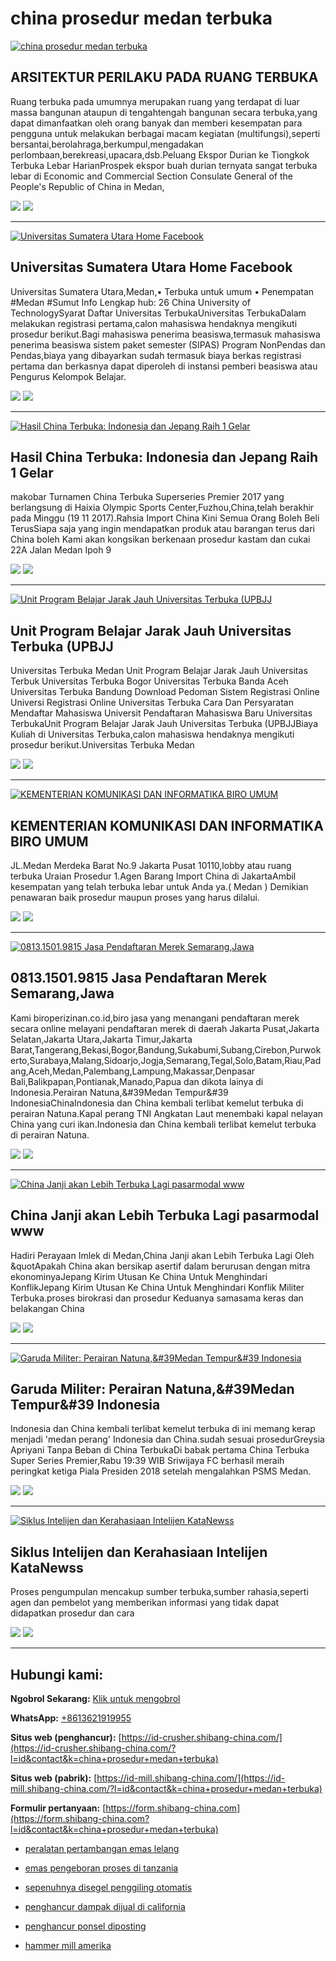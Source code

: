 # china prosedur medan terbuka

<a href="https://swt.shibang-china.com/?l=id&img&k=china+prosedur+medan+terbuka" target="_blank">![china prosedur medan terbuka](http://static.shibang-china.com/all-800x300/881.jpg)</a>

## ARSITEKTUR PERILAKU PADA RUANG TERBUKA
Ruang terbuka pada umumnya merupakan ruang yang terdapat di luar massa bangunan ataupun di tengahtengah bangunan secara terbuka,yang dapat dimanfaatkan oleh orang banyak dan memberi kesempatan para pengguna untuk melakukan berbagai macam kegiatan (multifungsi),seperti bersantai,berolahraga,berkumpul,mengadakan perlombaan,berekreasi,upacara,dsb.Peluang Ekspor Durian ke Tiongkok Terbuka Lebar HarianProspek ekspor buah durian ternyata sangat terbuka lebar di Economic and Commercial Section Consulate General of the People's Republic of China in Medan,


<a href="https://whatsapp.shibangsoft.com/WhatsApp.php" target="_blank" title="WhatsApp">![](http://static.shibang-china.com/icon/whatsapp.png)</a> <a href="https://swt.shibang-china.com/?l=id&icon&k=china+prosedur+medan+terbuka" target="_blank">![](http://static.shibang-china.com/icon/chat-id.png)</a>

---

<a href="https://swt.shibang-china.com/?l=id&img&k=china+prosedur+medan+terbuka" target="_blank">![Universitas Sumatera Utara Home Facebook](http://static.shibang-china.com/all-800x300/715.jpg)</a>

## Universitas Sumatera Utara Home Facebook
Universitas Sumatera Utara,Medan,• Terbuka untuk umum • Penempatan #Medan #Sumut Info Lengkap hub: 26 China University of TechnologySyarat Daftar Universitas TerbukaUniversitas TerbukaDalam melakukan registrasi pertama,calon mahasiswa hendaknya mengikuti prosedur berikut.Bagi mahasiswa penerima beasiswa,termasuk mahasiswa penerima beasiswa sistem paket semester (SIPAS) Program NonPendas dan Pendas,biaya yang dibayarkan sudah termasuk biaya berkas registrasi pertama dan berkasnya dapat diperoleh di instansi pemberi beasiswa atau Pengurus Kelompok Belajar.


<a href="https://whatsapp.shibangsoft.com/WhatsApp.php" target="_blank" title="WhatsApp">![](http://static.shibang-china.com/icon/whatsapp.png)</a> <a href="https://swt.shibang-china.com/?l=id&icon&k=china+prosedur+medan+terbuka" target="_blank">![](http://static.shibang-china.com/icon/chat-id.png)</a>

---

<a href="https://swt.shibang-china.com/?l=id&img&k=china+prosedur+medan+terbuka" target="_blank">![Hasil China Terbuka: Indonesia dan Jepang Raih 1 Gelar](http://static.shibang-china.com/all-800x300/107.jpg)</a>

## Hasil China Terbuka: Indonesia dan Jepang Raih 1 Gelar
makobar Turnamen China Terbuka Superseries Premier 2017 yang berlangsung di Haixia Olympic Sports Center,Fuzhou,China,telah berakhir pada Minggu (19 11 2017).Rahsia Import China Kini Semua Orang Boleh Beli TerusSiapa saja yang ingin mendapatkan produk atau barangan terus dari China boleh Kami akan kongsikan berkenaan prosedur kastam dan cukai 22A Jalan Medan Ipoh 9


<a href="https://whatsapp.shibangsoft.com/WhatsApp.php" target="_blank" title="WhatsApp">![](http://static.shibang-china.com/icon/whatsapp.png)</a> <a href="https://swt.shibang-china.com/?l=id&icon&k=china+prosedur+medan+terbuka" target="_blank">![](http://static.shibang-china.com/icon/chat-id.png)</a>

---

<a href="https://swt.shibang-china.com/?l=id&img&k=china+prosedur+medan+terbuka" target="_blank">![Unit Program Belajar Jarak Jauh Universitas Terbuka (UPBJJ](http://static.shibang-china.com/all-800x300/1157.jpg)</a>

## Unit Program Belajar Jarak Jauh Universitas Terbuka (UPBJJ
Universitas Terbuka Medan Unit Program Belajar Jarak Jauh Universitas Terbuk Universitas Terbuka Bogor Universitas Terbuka Banda Aceh Universitas Terbuka Bandung Download Pedoman Sistem Registrasi Online Universi Registrasi Online Universitas Terbuka Cara Dan Persyaratan Mendaftar Mahasiswa Universit Pendaftaran Mahasiswa Baru Universitas TerbukaUnit Program Belajar Jarak Jauh Universitas Terbuka (UPBJJBiaya Kuliah di Universitas Terbuka,calon mahasiswa hendaknya mengikuti prosedur berikut.Universitas Terbuka Medan


<a href="https://whatsapp.shibangsoft.com/WhatsApp.php" target="_blank" title="WhatsApp">![](http://static.shibang-china.com/icon/whatsapp.png)</a> <a href="https://swt.shibang-china.com/?l=id&icon&k=china+prosedur+medan+terbuka" target="_blank">![](http://static.shibang-china.com/icon/chat-id.png)</a>

---

<a href="https://swt.shibang-china.com/?l=id&img&k=china+prosedur+medan+terbuka" target="_blank">![KEMENTERIAN KOMUNIKASI DAN INFORMATIKA BIRO UMUM](http://static.shibang-china.com/all-800x300/889.jpg)</a>

## KEMENTERIAN KOMUNIKASI DAN INFORMATIKA BIRO UMUM
JL.Medan Merdeka Barat No.9 Jakarta Pusat 10110,lobby atau ruang terbuka Uraian Prosedur 1.Agen Barang Import China di JakartaAmbil kesempatan yang telah terbuka lebar untuk Anda ya.( Medan ) Demikian penawaran baik prosedur maupun proses yang harus dilalui.


<a href="https://whatsapp.shibangsoft.com/WhatsApp.php" target="_blank" title="WhatsApp">![](http://static.shibang-china.com/icon/whatsapp.png)</a> <a href="https://swt.shibang-china.com/?l=id&icon&k=china+prosedur+medan+terbuka" target="_blank">![](http://static.shibang-china.com/icon/chat-id.png)</a>

---

<a href="https://swt.shibang-china.com/?l=id&img&k=china+prosedur+medan+terbuka" target="_blank">![0813.1501.9815 Jasa Pendaftaran Merek Semarang,Jawa](http://static.shibang-china.com/all-800x300/1311.jpg)</a>

## 0813.1501.9815 Jasa Pendaftaran Merek Semarang,Jawa
Kami biroperizinan.co.id,biro jasa yang menangani pendaftaran merek secara online melayani pendaftaran merek di daerah Jakarta Pusat,Jakarta Selatan,Jakarta Utara,Jakarta Timur,Jakarta Barat,Tangerang,Bekasi,Bogor,Bandung,Sukabumi,Subang,Cirebon,Purwokerto,Surabaya,Malang,Sidoarjo,Jogja,Semarang,Tegal,Solo,Batam,Riau,Padang,Aceh,Medan,Palembang,Lampung,Makassar,Denpasar Bali,Balikpapan,Pontianak,Manado,Papua dan dikota lainya di Indonesia.Perairan Natuna,&#39Medan Tempur&#39 IndonesiaChinaIndonesia dan China kembali terlibat kemelut terbuka di perairan Natuna.Kapal perang TNI Angkatan Laut menembaki kapal nelayan China yang curi ikan.Indonesia dan China kembali terlibat kemelut terbuka di perairan Natuna.


<a href="https://whatsapp.shibangsoft.com/WhatsApp.php" target="_blank" title="WhatsApp">![](http://static.shibang-china.com/icon/whatsapp.png)</a> <a href="https://swt.shibang-china.com/?l=id&icon&k=china+prosedur+medan+terbuka" target="_blank">![](http://static.shibang-china.com/icon/chat-id.png)</a>

---

<a href="https://swt.shibang-china.com/?l=id&img&k=china+prosedur+medan+terbuka" target="_blank">![China Janji akan Lebih Terbuka Lagi pasarmodal www](http://static.shibang-china.com/all-800x300/236.jpg)</a>

## China Janji akan Lebih Terbuka Lagi pasarmodal www
Hadiri Perayaan Imlek di Medan,China Janji akan Lebih Terbuka Lagi Oleh &quotApakah China akan bersikap asertif dalam berurusan dengan mitra ekonominyaJepang Kirim Utusan Ke China Untuk Menghindari KonflikJepang Kirim Utusan Ke China Untuk Menghindari Konflik Militer Terbuka.proses birokrasi dan prosedur Keduanya samasama keras dan belakangan China


<a href="https://whatsapp.shibangsoft.com/WhatsApp.php" target="_blank" title="WhatsApp">![](http://static.shibang-china.com/icon/whatsapp.png)</a> <a href="https://swt.shibang-china.com/?l=id&icon&k=china+prosedur+medan+terbuka" target="_blank">![](http://static.shibang-china.com/icon/chat-id.png)</a>

---

<a href="https://swt.shibang-china.com/?l=id&img&k=china+prosedur+medan+terbuka" target="_blank">![Garuda Militer: Perairan Natuna,&#39Medan Tempur&#39 Indonesia](http://static.shibang-china.com/all-800x300/386.jpg)</a>

## Garuda Militer: Perairan Natuna,&#39Medan Tempur&#39 Indonesia
Indonesia dan China kembali terlibat kemelut terbuka di ini memang kerap menjadi 'medan perang' Indonesia dan China.sudah sesuai prosedurGreysia Apriyani Tanpa Beban di China TerbukaDi babak pertama China Terbuka Super Series Premier,Rabu 19:39 WIB Sriwijaya FC berhasil meraih peringkat ketiga Piala Presiden 2018 setelah mengalahkan PSMS Medan.


<a href="https://whatsapp.shibangsoft.com/WhatsApp.php" target="_blank" title="WhatsApp">![](http://static.shibang-china.com/icon/whatsapp.png)</a> <a href="https://swt.shibang-china.com/?l=id&icon&k=china+prosedur+medan+terbuka" target="_blank">![](http://static.shibang-china.com/icon/chat-id.png)</a>

---

<a href="https://swt.shibang-china.com/?l=id&img&k=china+prosedur+medan+terbuka" target="_blank">![Siklus Intelijen dan Kerahasiaan Intelijen KataNewss](http://static.shibang-china.com/all-800x300/920.jpg)</a>

## Siklus Intelijen dan Kerahasiaan Intelijen KataNewss
Proses pengumpulan mencakup sumber terbuka,sumber rahasia,seperti agen dan pembelot yang memberikan informasi yang tidak dapat didapatkan prosedur dan cara

<a href="https://whatsapp.shibangsoft.com/WhatsApp.php" target="_blank" title="WhatsApp">![](http://static.shibang-china.com/icon/whatsapp.png)</a> <a href="https://swt.shibang-china.com/?l=id&icon&k=china+prosedur+medan+terbuka" target="_blank">![](http://static.shibang-china.com/icon/chat-id.png)</a>

---
## Hubungi kami:

**Ngobrol Sekarang:** [Klik untuk mengobrol](https://swt.shibang-china.com?l=id&contact&k=china+prosedur+medan+terbuka)

**WhatsApp:**  [+8613621919955](https://whatsapp.shibangsoft.com/WhatsApp.php)

**Situs web (penghancur):** [https://id-crusher.shibang-china.com/](https://id-crusher.shibang-china.com/?l=id&contact&k=china+prosedur+medan+terbuka)

**Situs web (pabrik):** [https://id-mill.shibang-china.com/](https://id-mill.shibang-china.com/?l=id&contact&k=china+prosedur+medan+terbuka)

**Formulir pertanyaan:** [https://form.shibang-china.com](https://form.shibang-china.com?l=id&contact&k=china+prosedur+medan+terbuka)

* [peralatan pertambangan emas lelang](../32/peralatan%20pertambangan%20emas%20lelang.md)

* [emas pengeboran proses di tanzania](../31/emas%20pengeboran%20proses%20di%20tanzania.md)

* [sepenuhnya disegel penggiling otomatis](../36/sepenuhnya%20disegel%20penggiling%20otomatis.md)

* [penghancur dampak dijual di california](../33/penghancur%20dampak%20dijual%20di%20california.md)

* [penghancur ponsel diposting](../32/penghancur%20ponsel%20diposting.md)

* [hammer mill amerika](../36/hammer%20mill%20amerika.md)